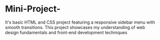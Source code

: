 # Mini-Project-
It's basic HTML and CSS project featuring a responsive sidebar menu with smooth transitions. This project showcases my understanding of web design fundamentals and front-end development techniques

